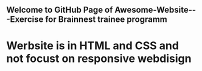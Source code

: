 ## Welcome to GitHub Page of Awesome-Website---Exercise for Brainnest trainee programm
# Werbsite is in HTML and CSS and not focust on responsive webdisign 
